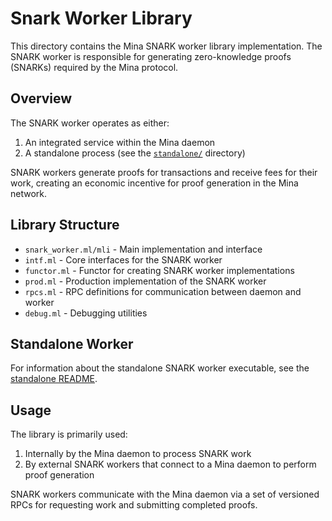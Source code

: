 # Snark Worker Library

This directory contains the Mina SNARK worker library implementation. The SNARK
worker is responsible for generating zero-knowledge proofs (SNARKs) required by
the Mina protocol.

## Overview

The SNARK worker operates as either:

1. An integrated service within the Mina daemon
2. A standalone process (see the [`standalone/`](./standalone/) directory)

SNARK workers generate proofs for transactions and receive fees for their work,
creating an economic incentive for proof generation in the Mina network.

## Library Structure

- `snark_worker.ml/mli` - Main implementation and interface
- `intf.ml` - Core interfaces for the SNARK worker
- `functor.ml` - Functor for creating SNARK worker implementations
- `prod.ml` - Production implementation of the SNARK worker
- `rpcs.ml` - RPC definitions for communication between daemon and worker
- `debug.ml` - Debugging utilities

## Standalone Worker

For information about the standalone SNARK worker executable, see the
[standalone README](./standalone/README.md).

## Usage

The library is primarily used:

1. Internally by the Mina daemon to process SNARK work
2. By external SNARK workers that connect to a Mina daemon to perform proof
   generation

SNARK workers communicate with the Mina daemon via a set of versioned RPCs for
requesting work and submitting completed proofs.
